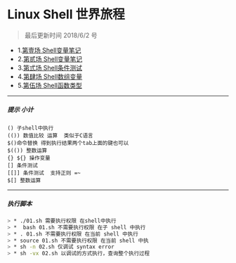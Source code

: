 Linux Shell 世界旅程
=====
> 最后更新时间 2018/6/2 号
* 1.[第壹场 Shell变量笔记](https://github.com/kickgod/Md-Linux/blob/master/shell/variable.md)
* 2.[第贰场 Shell变量笔记](https://github.com/kickgod/Md-Linux/blob/master/shell/variable2.md)
* 3.[第弎场 Shell条件测试](https://github.com/kickgod/Md-Linux/blob/master/shell/condition.md)
* 4.[第肆场 Shell数组变量](https://github.com/kickgod/Md-Linux/blob/master/shell/Array.md)
* 5.[第伍场 Shell函数类型](https://github.com/kickgod/Md-Linux/blob/master/shell/Function.md)
-----
##### 提示 小计
 `() 子shell中执行`  
 `(()) 数值比较 运算  类似于C语言`  
 `$()命令替换 得到执行结果两个tab上面的键也可以`    
 `$(()) 整数运算`    
 `{} ${} 操作变量`    
 `[] 条件测试`  
 `[[]] 条件测试  支持正则 =~`  
 `$[] 整数运算`  
 
 ----
 ##### 执行脚本
 ``` bash
> * ./01.sh 需要执行权限 在shell中执行
> *  bash 01.sh 不需要执行权限 在子 shell 中执行 
> * . 01.sh 不需要执行权限 在当前 shell 中执行 
> * source 01.sh 不需要执行权限 在当前 shell 中执
> * sh -n 02.sh 仅调试 syntax error 
> * sh -vx 02.sh 以调试的方式执行，查询整个执行过程 
```
